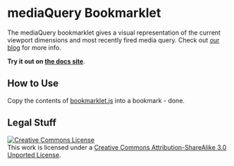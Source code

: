 # mediaQuery Bookmarklet

The mediaQuery bookmarklet gives a visual representation of the current viewport dimensions and most recently fired media query. Check out [our blog](http://seesparkbox.com/foundry/media_query_bookmarklet) for more info.

**Try it out on [the docs site](http://sparkbox.github.io/mediaQueryBookmarklet/)**.

## How to Use

Copy the contents of [bookmarklet.js](bookmarklet-js/bookmarklet.js) into a bookmark - done.

## Legal Stuff
<a rel="license" href="http://creativecommons.org/licenses/by-sa/3.0/"><img alt="Creative Commons License" style="border-width:0" src="http://i.creativecommons.org/l/by-sa/3.0/88x31.png" /></a><br />This work is licensed under a <a rel="license" href="http://creativecommons.org/licenses/by-sa/3.0/">Creative Commons Attribution-ShareAlike 3.0 Unported License</a>.
